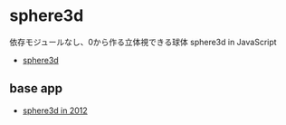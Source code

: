# sphere3d

依存モジュールなし、0から作る立体視できる球体 sphere3d in JavaScript

- [sphere3d](https://taisukef.github.io/sphere3d/)

## base app

- [sphere3d in 2012](https://fukuno.jig.jp/2012/sphere3d)
